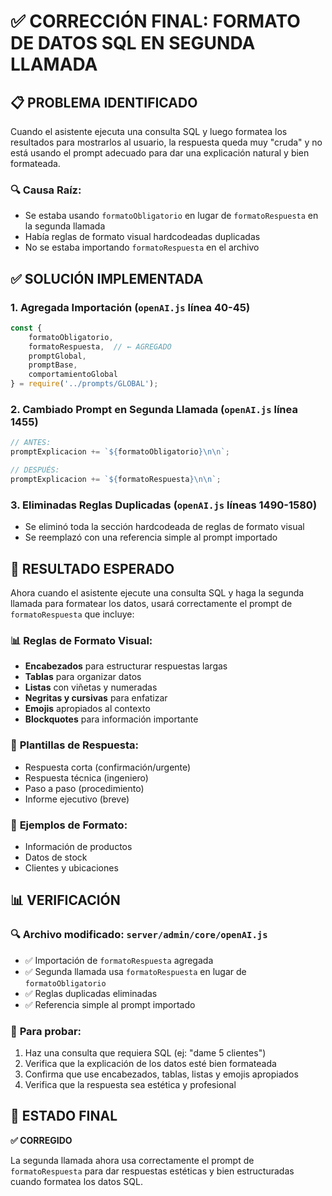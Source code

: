 # ✅ CORRECCIÓN FINAL: FORMATO DE DATOS SQL EN SEGUNDA LLAMADA

## 📋 **PROBLEMA IDENTIFICADO**

Cuando el asistente ejecuta una consulta SQL y luego formatea los resultados para mostrarlos al usuario, la respuesta queda muy "cruda" y no está usando el prompt adecuado para dar una explicación natural y bien formateada.

### 🔍 **Causa Raíz:**
- Se estaba usando `formatoObligatorio` en lugar de `formatoRespuesta` en la segunda llamada
- Había reglas de formato visual hardcodeadas duplicadas
- No se estaba importando `formatoRespuesta` en el archivo

## ✅ **SOLUCIÓN IMPLEMENTADA**

### 1. **Agregada Importación** (`openAI.js` línea 40-45)
```javascript
const {
    formatoObligatorio, 
    formatoRespuesta,  // ← AGREGADO
    promptGlobal, 
    promptBase, 
    comportamientoGlobal
} = require('../prompts/GLOBAL');
```

### 2. **Cambiado Prompt en Segunda Llamada** (`openAI.js` línea 1455)
```javascript
// ANTES:
promptExplicacion += `${formatoObligatorio}\n\n`;

// DESPUÉS:
promptExplicacion += `${formatoRespuesta}\n\n`;
```

### 3. **Eliminadas Reglas Duplicadas** (`openAI.js` líneas 1490-1580)
- Se eliminó toda la sección hardcodeada de reglas de formato visual
- Se reemplazó con una referencia simple al prompt importado

## 🎯 **RESULTADO ESPERADO**

Ahora cuando el asistente ejecute una consulta SQL y haga la segunda llamada para formatear los datos, usará correctamente el prompt de `formatoRespuesta` que incluye:

### 📊 **Reglas de Formato Visual:**
- **Encabezados** para estructurar respuestas largas
- **Tablas** para organizar datos
- **Listas** con viñetas y numeradas
- **Negritas y cursivas** para enfatizar
- **Emojis** apropiados al contexto
- **Blockquotes** para información importante

### 🎨 **Plantillas de Respuesta:**
- Respuesta corta (confirmación/urgente)
- Respuesta técnica (ingeniero)
- Paso a paso (procedimiento)
- Informe ejecutivo (breve)

### 📝 **Ejemplos de Formato:**
- Información de productos
- Datos de stock
- Clientes y ubicaciones

## 📊 **VERIFICACIÓN**

### 🔍 **Archivo modificado:** `server/admin/core/openAI.js`
- ✅ Importación de `formatoRespuesta` agregada
- ✅ Segunda llamada usa `formatoRespuesta` en lugar de `formatoObligatorio`
- ✅ Reglas duplicadas eliminadas
- ✅ Referencia simple al prompt importado

### 🧪 **Para probar:**
1. Haz una consulta que requiera SQL (ej: "dame 5 clientes")
2. Verifica que la explicación de los datos esté bien formateada
3. Confirma que use encabezados, tablas, listas y emojis apropiados
4. Verifica que la respuesta sea estética y profesional

## 🎯 **ESTADO FINAL**

**✅ CORREGIDO**

La segunda llamada ahora usa correctamente el prompt de `formatoRespuesta` para dar respuestas estéticas y bien estructuradas cuando formatea los datos SQL.
